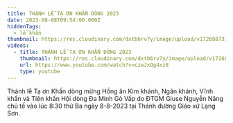```yaml
---
title: THÁNH LỄ TẠ ƠN KHẤN DÒNG 2023
date: 2023-08-08T09:54:00.000Z
hiddenTags:
  - lễ khấn
thumbnail: https://res.cloudinary.com/dxtb6rv7y/image/upload/v1726887310/le_khan_2023_ho0eeo.jpg
videos:
  - title: THÁNH LỄ TẠ ƠN KHẤN DÒNG 2023
    thumbnail: https://res.cloudinary.com/dxtb6rv7y/image/upload/v1726887310/le_khan_2023_ho0eeo.jpg
    url: https://www.youtube.com/watch?v=czwJxQg4xz8
    type: youtube
---
```

Thánh lễ Tạ ơn Khấn dòng mừng Hồng ân Kim khánh, Ngân khánh, Vĩnh khấn và Tiên khấn Hội dòng Đa Minh Gò Vấp do ĐTGM Giuse Nguyễn Năng chủ tế vào lúc 8:30 thứ Ba ngày 8-8-2023 tại Thánh đường Giáo xứ Lạng Sơn.
